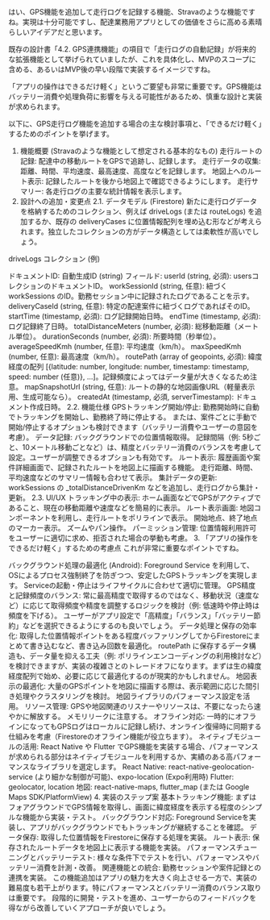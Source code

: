 はい、GPS機能を追加して走行ログを記録する機能、Stravaのような機能ですね。実現は十分可能ですし、配達業務用アプリとしての価値をさらに高める素晴らしいアイデアだと思います。

既存の設計書「4.2. GPS連携機能」の項目で「走行ログの自動記録」が将来的な拡張機能として挙げられていましたが、これを具体化し、MVPのスコープに含める、あるいはMVP後の早い段階で実装するイメージですね。

「アプリの操作はできるだけ軽く」というご要望も非常に重要です。GPS機能はバッテリー消費や処理負荷に影響を与える可能性があるため、慎重な設計と実装が求められます。

以下に、GPS走行ログ機能を追加する場合の主な検討事項と、「できるだけ軽く」するためのポイントを挙げます。

1. 機能概要 (Stravaのような機能として想定される基本的なもの)
走行ルートの記録: 配達中の移動ルートをGPSで追跡し、記録します。
走行データの収集: 距離、時間、平均速度、最高速度、高度などを記録します。
地図上へのルート表示: 記録したルートを後から地図上で確認できるようにします。
走行サマリー: 各走行ログの主要な統計情報を表示します。
2. 設計への追加・変更点
2.1. データモデル (Firestore)
新たに走行ログデータを格納するためのコレクション、例えば driveLogs (または routeLogs) を追加するか、既存の deliveryCases に位置情報配列を埋め込む形などが考えられます。独立したコレクションの方がデータ構造としては柔軟性が高いでしょう。

driveLogs コレクション (例)

ドキュメントID: 自動生成ID (string)
フィールド:
userId (string, 必須): usersコレクションのドキュメントID。
workSessionId (string, 任意): 紐づく workSessions のID。勤務セッション中に記録されたログであることを示す。
deliveryCaseId (string, 任意): 特定の配達案件に紐づくログであればそのID。
startTime (timestamp, 必須): ログ記録開始日時。
endTime (timestamp, 必須): ログ記録終了日時。
totalDistanceMeters (number, 必須): 総移動距離（メートル単位）。
durationSeconds (number, 必須): 所要時間（秒単位）。
averageSpeedKmh (number, 任意): 平均速度（km/h）。
maxSpeedKmh (number, 任意): 最高速度（km/h）。
routePath (array of geopoints, 必須): 緯度経度の配列 [{latitude: number, longitude: number, timestamp: timestamp, speed: number (任意)}, ...]。記録頻度によってはデータ量が大きくなるため注意。
mapSnapshotUrl (string, 任意): ルートの静的な地図画像URL（軽量表示用、生成可能なら）。
createdAt (timestamp, 必須, serverTimestamp): ドキュメント作成日時。
2.2. 機能仕様
GPSトラッキング開始/停止:
勤務開始時に自動でトラッキングを開始し、勤務終了時に停止する。
または、案件ごとに手動で開始/停止するオプションも検討できます（バッテリー消費やユーザーの意図を考慮）。
データ記録:
バックグラウンドでの位置情報取得。
記録間隔（例: 5秒ごと、10メートル移動ごとなど）は、精度とバッテリー消費のバランスを考慮して設定。ユーザーが調整できるオプションも有効です。
ルート表示:
履歴画面や案件詳細画面で、記録されたルートを地図上に描画する機能。
走行距離、時間、平均速度などのサマリー情報も合わせて表示。
集計データの更新:
workSessions の _totalDistanceDrivenKm などを追加し、走行ログから集計・更新。
2.3. UI/UX
トラッキング中の表示: ホーム画面などでGPSがアクティブであること、現在の移動距離や速度などを簡易的に表示。
ルート表示画面:
地図コンポーネントを利用し、走行ルートをポリラインで表示。
開始地点、終了地点のマーカー表示。
ズームやパン操作。
パーミッション管理: 位置情報利用許可をユーザーに適切に求め、拒否された場合の挙動も考慮。
3. 「アプリの操作をできるだけ軽く」するための考慮点
これが非常に重要なポイントですね。

バックグラウンド処理の最適化 (Android):
Foreground Service を利用して、OSによるプロセス強制終了を防ぎつつ、安定したGPSトラッキングを実現します。
Serviceの起動・停止はライフサイクルに合わせて適切に管理。
GPS精度と記録頻度のバランス:
常に最高精度で取得するのではなく、移動状況（速度など）に応じて取得頻度や精度を調整するロジックを検討（例: 低速時や停止時は頻度を下げる）。
ユーザーがアプリ設定で「高精度」「バランス」「バッテリー節約」などを選択できるようにするのも良いでしょう。
データ処理と保存の効率化:
取得した位置情報ポイントをある程度バッファリングしてからFirestoreにまとめて書き込むなど、書き込み回数を最適化。
routePath に保存するデータ構造も、データ量を抑える工夫（例: ポリラインエンコーディングの利用検討など）を検討できますが、実装の複雑さとのトレードオフになります。まずは生の緯度経度配列で始め、必要に応じて最適化するのが現実的かもしれません。
地図表示の最適化:
大量のGPSポイントを地図に描画する際は、表示範囲に応じた間引き処理やクラスタリングを検討。
地図ライブラリのパフォーマンス設定を活用。
リソース管理:
GPSや地図関連のリスナーやリソースは、不要になったら速やかに解放する。
メモリリークに注意する。
オフライン対応:
一時的にオフラインになってもGPSログはローカルに記録し続け、オンライン復帰時に同期する仕組みを考慮（Firestoreのオフライン機能が役立ちます）。
ネイティブモジュールの活用:
React Native や Flutter でGPS機能を実装する場合、パフォーマンスが求められる部分はネイティブモジュールを利用するか、実績のある高パフォーマンスなライブラリを選定します。
React Native: react-native-geolocation-service (より細かな制御が可能)、expo-location (Expo利用時)
Flutter: geolocator, location
地図: react-native-maps, flutter_map (または Google Maps SDK/PlatformView)
4. 実装のステップ案
基本トラッキング機能: まずはフォアグラウンドでGPS情報を取得し、画面に緯度経度を表示する程度のシンプルな機能から実装・テスト。
バックグラウンド対応: Foreground Serviceを実装し、アプリがバックグラウンドでもトラッキングが継続することを確認。
データ保存: 取得した位置情報をFirestoreに保存する処理を実装。
ルート表示: 保存されたルートデータを地図上に表示する機能を実装。
パフォーマンスチューニングとバッテリーテスト: 様々な条件下でテストを行い、パフォーマンスやバッテリー消費を計測・改善。
関連機能との統合: 勤務セッションや案件記録との連携を実装。
この機能追加はアプリの魅力を大きく向上させる一方で、実装の難易度も若干上がります。特にパフォーマンスとバッテリー消費のバランス取りは重要です。
段階的に開発・テストを進め、ユーザーからのフィードバックを得ながら改善していくアプローチが良いでしょう。